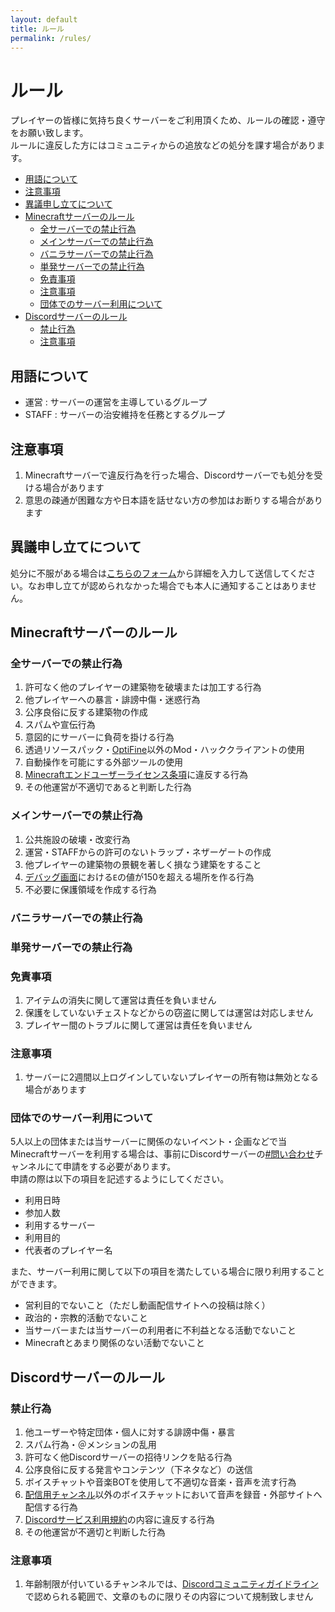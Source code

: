 ```yaml
---
layout: default
title: ルール
permalink: /rules/
---
```


# ルール <!-- omit in toc -->

プレイヤーの皆様に気持ち良くサーバーをご利用頂くため、ルールの確認・遵守をお願い致します。<br>
ルールに違反した方にはコミュニティからの追放などの処分を課す場合があります。

- [用語について](#用語について)
- [注意事項](#注意事項)
- [異議申し立てについて](#異議申し立てについて)
- [Minecraftサーバーのルール](#minecraftサーバーのルール)
  - [全サーバーでの禁止行為](#全サーバーでの禁止行為)
  - [メインサーバーでの禁止行為](#メインサーバーでの禁止行為)
  - [バニラサーバーでの禁止行為](#バニラサーバーでの禁止行為)
  - [単発サーバーでの禁止行為](#単発サーバーでの禁止行為)
  - [免責事項](#免責事項)
  - [注意事項](#注意事項-1)
  - [団体でのサーバー利用について](#団体でのサーバー利用について)
- [Discordサーバーのルール](#discordサーバーのルール)
  - [禁止行為](#禁止行為)
  - [注意事項](#注意事項-2)

## 用語について

- 運営 : サーバーの運営を主導しているグループ
- STAFF : サーバーの治安維持を任務とするグループ

## 注意事項

1. Minecraftサーバーで違反行為を行った場合、Discordサーバーでも処分を受ける場合があります
2. 意思の疎通が困難な方や日本語を話せない方の参加はお断りする場合があります

## 異議申し立てについて
処分に不服がある場合は[こちらのフォーム](https://forms.gle/BEH9NsV5628X2Dqh9)から詳細を入力して送信してください。なお申し立てが認められなかった場合でも本人に通知することはありません。

## Minecraftサーバーのルール

### 全サーバーでの禁止行為

1. 許可なく他のプレイヤーの建築物を破壊または加工する行為
2. 他プレイヤーへの暴言・誹謗中傷・迷惑行為
3. 公序良俗に反する建築物の作成
4. スパムや宣伝行為
5. 意図的にサーバーに負荷を掛ける行為
6. 透過リソースパック・[OptiFine](https://optifine.net)以外のMod・ハッククライアントの使用
7. 自動操作を可能にする外部ツールの使用
8. [Minecraftエンドユーザーライセンス条項](https://www.minecraft.net/ja-jp/terms/r3)に違反する行為
9. その他運営が不適切であると判断した行為

### メインサーバーでの禁止行為

1. 公共施設の破壊・改変行為
2. 運営・STAFFからの許可のないトラップ・ネザーゲートの作成
3. 他プレイヤーの建築物の景観を著しく損なう建築をすること
4. [デバッグ画面](https://minecraft.fandom.com/ja/wiki/%E3%83%87%E3%83%90%E3%83%83%E3%82%B0%E7%94%BB%E9%9D%A2)における`E`の値が150を超える場所を作る行為
5. 不必要に保護領域を作成する行為

### バニラサーバーでの禁止行為

### 単発サーバーでの禁止行為

### 免責事項

1. アイテムの消失に関して運営は責任を負いません
2. 保護をしていないチェストなどからの窃盗に関しては運営は対応しません
3. プレイヤー間のトラブルに関して運営は責任を負いません

### 注意事項

1. サーバーに2週間以上ログインしていないプレイヤーの所有物は無効となる場合があります

### 団体でのサーバー利用について

5人以上の団体または当サーバーに関係のないイベント・企画などで当Minecraftサーバーを利用する場合は、事前にDiscordサーバーの[#問い合わせ](https://discord.com/channels/870095242832007178/984413069562232862)チャンネルにて申請をする必要があります。<br>
申請の際は以下の項目を記述するようにしてください。
- 利用日時
- 参加人数
- 利用するサーバー
- 利用目的
- 代表者のプレイヤー名

また、サーバー利用に関して以下の項目を満たしている場合に限り利用することができます。
- 営利目的でないこと（ただし動画配信サイトへの投稿は除く）
- 政治的・宗教的活動でないこと
- 当サーバーまたは当サーバーの利用者に不利益となる活動でないこと
- Minecraftとあまり関係のない活動でないこと

## Discordサーバーのルール

### 禁止行為

1. 他ユーザーや特定団体・個人に対する誹謗中傷・暴言
2. スパム行為・＠メンションの乱用
3. 許可なく他Discordサーバーの招待リンクを貼る行為
4. 公序良俗に反する発言やコンテンツ（下ネタなど）の送信
5. ボイスチャットや音楽BOTを使用して不適切な音楽・音声を流す行為
6. [配信用チャンネル](https://discord.com/channels/870095242832007178/964836042475720714)以外のボイスチャットにおいて音声を録音・外部サイトへ配信する行為
7. [Discordサービス利用規約](https://discord.com/terms)の内容に違反する行為
8. その他運営が不適切と判断した行為

### 注意事項

1. 年齢制限が付いているチャンネルでは、[Discordコミュニティガイドライン](https://discord.com/guidelines)で認められる範囲で、文章のものに限りその内容について規制致しません

